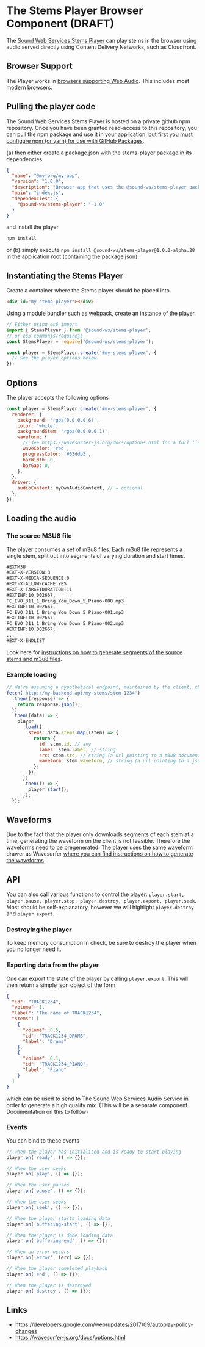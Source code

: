 # The Stems Player Browser Component (DRAFT)

The [Sound Web Services Stems Player](https://www.sound.ws/stems) can play stems in the browser using audio served directly using Content Delivery Networks, such as Cloudfront.

## Browser Support

The Player works in [browsers supporting Web Audio](https://caniuse.com/#feat=audio-api). This includes most modern browsers.

## Pulling the player code

The Sound Web Services Stems Player is hosted on a private github npm repository. Once you have been granted read-access to this repository, you can pull the npm package and use it in your application, [but first you must configure npm (or yarn) for use with GitHub Packages](https://help.github.com/en/packages/using-github-packages-with-your-projects-ecosystem/configuring-npm-for-use-with-github-packages).

(a) then either create a package.json with the stems-player package in its dependencies.

```json
{
  "name": "@my-org/my-app",
  "version": "1.0.0",
  "description": "Browser app that uses the @sound-ws/stems-player package",
  "main": "index.js",
  "dependencies": {
    "@sound-ws/stems-player": "~1.0"
  }
}
```

and install the player

```sh
npm install
```

or (b) simply execute `npm install @sound-ws/stems-player@1.0.0-alpha.28` in the application root (containing the package.json).

## Instantiating the Stems Player

Create a container where the Stems player should be placed into.

```html
<div id="my-stems-player"></div>
```

Using a module bundler such as webpack, create an instance of the player.

```js
// Either using es6 import
import { StemsPlayer } from '@sound-ws/stems-player';
// or es5 commonjs/requirejs
const StemsPlayer = require('@sound-ws/stems-player');

const player = StemsPlayer.create('#my-stems-player', {
  // See the player options below
});
```

## Options

The player accepts the following options

```js
const player = StemsPlayer.create('#my-stems-player', {
  renderer: {
    background: 'rgba(0,0,0,0.6)',
    color: 'white',
    backgroundStem: 'rgba(0,0,0,0.1)',
    waveform: {
      // see https://wavesurfer-js.org/docs/options.html for a full list of accepted parameters for styling the waveform
      waveColor: 'red',
      progressColor: '#63ddb3',
      barWidth: 0,
      barGap: 0,
    },
  },
  driver: {
    audioContext: myOwnAudioContext, // = optional
  },
});
```

## Loading the audio

### The source M3U8 file

The player consumes a set of m3u8 files. Each m3u8 file represents a single stem, split out into segments of varying duration and start times.

```txt
#EXTM3U
#EXT-X-VERSION:3
#EXT-X-MEDIA-SEQUENCE:0
#EXT-X-ALLOW-CACHE:YES
#EXT-X-TARGETDURATION:11
#EXTINF:10.002667,
FC_EVO_311_1_Bring_You_Down_5_Piano-000.mp3
#EXTINF:10.002667,
FC_EVO_311_1_Bring_You_Down_5_Piano-001.mp3
#EXTINF:10.002667,
FC_EVO_311_1_Bring_You_Down_5_Piano-002.mp3
#EXTINF:10.002667,
...
#EXT-X-ENDLIST
```

Look here for [instructions on how to generate segments of the source stems and m3u8 files](https://github.com/sound-ws/docker-generate-stems).

### Example loading

```js
// We're assuming a hypothetical endpoint, maintained by the client, that returns data relating stems
fetch('http://my-backend-api/my-stems/stem-1234')
  .then((response) => {
    return response.json();
  })
  .then((data) => {
    player
      .load({
        stems: data.stems.map((stem) => {
          return {
            id: stem.id, // any
            label: stem.label, // string
            src: stem.src, // string (a url pointing to a m3u8 document)
            waveform: stem.waveform, // string (a url pointing to a json document)
          };
        }),
      })
      .then(() => {
        player.start();
      });
  });
```

## Waveforms

Due to the fact that the player only downloads segments of each stem at a time, generating the waveform on the client is not feasible. Therefore the waveforms need to be pregenerated. The player uses the same waveform drawer as Wavesurfer [where you can find instructions on how to generate the waveforms](https://wavesurfer-js.org/faq/).

## API

You can also call various functions to control the player: `player.start, player.pause, player.stop, player.destroy, player.export, player.seek`. Most should be self-explanatory, however we will highlight `player.destroy` and `player.export`.

### Destroying the player

To keep memory consumption in check, be sure to destroy the player when you no longer need it.

### Exporting data from the player

One can export the state of the player by calling `player.export`. This will then return a simple json object of the form

```json
{
  "id": "TRACK1234",
  "volume": 1,
  "label": "The name of TRACK1234",
  "stems": [
    {
      "volume": 0.5,
      "id": "TRACK1234_DRUMS",
      "label": "Drums"
    },
    {
      "volume": 0.1,
      "id": "TRACK1234_PIANO",
      "label": "Piano"
    }
  ]
}
```

which can be used to send to The Sound Web Services Audio Service in order to generate a high quality mix. (This will be a separate component. Documentation on this to follow)

### Events

You can bind to these events

```js
// when the player has initialised and is ready to start playing
player.on('ready', () => {});

// When the user seeks
player.on('play', () => {});

// When the user pauses
player.on('pause', () => {});

// When the user seeks
player.on('seek', () => {});

// When the player starts loading data
player.on('buffering-start', () => {});

// When the player is done loading data
player.on('buffering-end', () => {});

// When an error occurs
player.on('error', (err) => {});

// When the player completed playback
player.on('end', () => {});

// When the player is destroyed
player.on('destroy', () => {});
```

## Links

- https://developers.google.com/web/updates/2017/09/autoplay-policy-changes
- https://wavesurfer-js.org/docs/options.html
